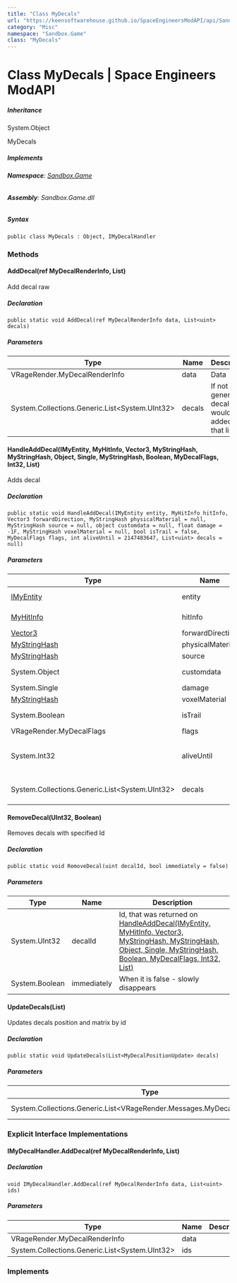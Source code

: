 ```yaml
---
title: "Class MyDecals"
url: "https://keensoftwarehouse.github.io/SpaceEngineersModAPI/api/Sandbox.Game.MyDecals.html"
category: "Misc"
namespace: "Sandbox.Game"
class: "MyDecals"
---
```


# Class MyDecals | Space Engineers ModAPI

##### Inheritance

System.Object

MyDecals

##### Implements

###### **Namespace**: [Sandbox.Game](https://keensoftwarehouse.github.io/SpaceEngineersModAPI/api/Sandbox.Game.html)

###### **Assembly**: Sandbox.Game.dll

##### Syntax

```
public class MyDecals : Object, IMyDecalHandler
```

### Methods

#### AddDecal(ref MyDecalRenderInfo, List<UInt32>)

Add decal raw

##### Declaration

```
public static void AddDecal(ref MyDecalRenderInfo data, List<uint> decals)
```

##### Parameters

| Type | Name | Description |
| --- | --- | --- |
| VRageRender.MyDecalRenderInfo | data | Data |
| System.Collections.Generic.List<System.UInt32\> | decals | If not null, generated decal ids would be added to that list |

#### HandleAddDecal(IMyEntity, MyHitInfo, Vector3, MyStringHash, MyStringHash, Object, Single, MyStringHash, Boolean, MyDecalFlags, Int32, List<UInt32>)

Adds decal

##### Declaration

```
public static void HandleAddDecal(IMyEntity entity, MyHitInfo hitInfo, Vector3 forwardDirection, MyStringHash physicalMaterial = null, MyStringHash source = null, object customdata = null, float damage = -1F, MyStringHash voxelMaterial = null, bool isTrail = false, MyDecalFlags flags, int aliveUntil = 2147483647, List<uint> decals = null)
```

##### Parameters

| Type | Name | Description |
| --- | --- | --- |
| [IMyEntity](https://keensoftwarehouse.github.io/SpaceEngineersModAPI/api/VRage.ModAPI.IMyEntity.html) | entity | Entity that should have decal |
| [MyHitInfo](https://keensoftwarehouse.github.io/SpaceEngineersModAPI/api/VRage.Game.ModAPI.MyHitInfo.html) | hitInfo | Describes where it should be placed |
| [Vector3](https://keensoftwarehouse.github.io/SpaceEngineersModAPI/api/VRageMath.Vector3.html) | forwardDirection | Use for rotation of decal |
| [MyStringHash](https://keensoftwarehouse.github.io/SpaceEngineersModAPI/api/VRage.Utils.MyStringHash.html) | physicalMaterial | Physical material |
| [MyStringHash](https://keensoftwarehouse.github.io/SpaceEngineersModAPI/api/VRage.Utils.MyStringHash.html) | source | Decal material |
| System.Object | customdata | Extra information about how decal should be positioned |
| System.Single | damage | Not used |
| [MyStringHash](https://keensoftwarehouse.github.io/SpaceEngineersModAPI/api/VRage.Utils.MyStringHash.html) | voxelMaterial | Voxel material |
| System.Boolean | isTrail | Is it trail, that wheels are leaving |
| VRageRender.MyDecalFlags | flags | VRageRender.MyDecalFlags |
| System.Int32 | aliveUntil | Time in frames. When it is less than [GameplayFrameCounter](https://keensoftwarehouse.github.io/SpaceEngineersModAPI/api/VRage.Game.ModAPI.IMySession.html#VRage_Game_ModAPI_IMySession_GameplayFrameCounter), it would be removed |
| System.Collections.Generic.List<System.UInt32\> | decals | If not null, generated decal ids would be added to that list |

#### RemoveDecal(UInt32, Boolean)

Removes decals with specified Id

##### Declaration

```
public static void RemoveDecal(uint decalId, bool immediately = false)
```

##### Parameters

| Type | Name | Description |
| --- | --- | --- |
| System.UInt32 | decalId | Id, that was returned on [HandleAddDecal(IMyEntity, MyHitInfo, Vector3, MyStringHash, MyStringHash, Object, Single, MyStringHash, Boolean, MyDecalFlags, Int32, List<UInt32>)](https://keensoftwarehouse.github.io/SpaceEngineersModAPI/api/Sandbox.Game.MyDecals.html#Sandbox_Game_MyDecals_HandleAddDecal_VRage_ModAPI_IMyEntity_VRage_Game_ModAPI_MyHitInfo_VRageMath_Vector3_VRage_Utils_MyStringHash_VRage_Utils_MyStringHash_System_Object_System_Single_VRage_Utils_MyStringHash_System_Boolean_VRageRender_MyDecalFlags_System_Int32_System_Collections_Generic_List_System_UInt32__) |
| System.Boolean | immediately | When it is false - slowly disappears |

#### UpdateDecals(List<MyDecalPositionUpdate>)

Updates decals position and matrix by id

##### Declaration

```
public static void UpdateDecals(List<MyDecalPositionUpdate> decals)
```

##### Parameters

| Type | Name | Description |
| --- | --- | --- |
| System.Collections.Generic.List<VRageRender.Messages.MyDecalPositionUpdate\> | decals | Decals to update |

### Explicit Interface Implementations

#### IMyDecalHandler.AddDecal(ref MyDecalRenderInfo, List<UInt32>)

##### Declaration

```
void IMyDecalHandler.AddDecal(ref MyDecalRenderInfo data, List<uint> ids)
```

##### Parameters

| Type | Name | Description |
| --- | --- | --- |
| VRageRender.MyDecalRenderInfo | data |     |
| System.Collections.Generic.List<System.UInt32\> | ids |     |

### Implements
